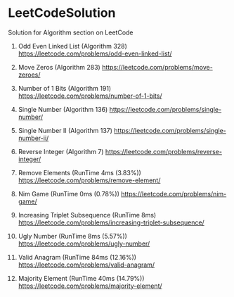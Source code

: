 # LeetCodeSolution
Solution for Algorithm section on LeetCode

1) Odd Even Linked List (Algorithm 328) https://leetcode.com/problems/odd-even-linked-list/

2) Move Zeros (Algorithm 283) https://leetcode.com/problems/move-zeroes/

3) Number of 1 Bits (Algorithm 191) https://leetcode.com/problems/number-of-1-bits/

4) Single Number (Algorithm 136) https://leetcode.com/problems/single-number/

5) Single Number II (Algorithm 137) https://leetcode.com/problems/single-number-ii/

6) Reverse Integer (Algorithm 7) https://leetcode.com/problems/reverse-integer/

7) Remove Elements (RunTime 4ms (3.83%)) https://leetcode.com/problems/remove-element/

8) Nim Game (RunTime 0ms (0.78%)) https://leetcode.com/problems/nim-game/

9) Increasing Triplet Subsequence (RunTime 8ms) https://leetcode.com/problems/increasing-triplet-subsequence/

10) Ugly Number (RunTime 8ms (5.57%)) https://leetcode.com/problems/ugly-number/

11) Valid Anagram (RunTime 84ms (12.16%)) https://leetcode.com/problems/valid-anagram/

12) Majority Element (RunTime 40ms (14.79%)) https://leetcode.com/problems/majority-element/